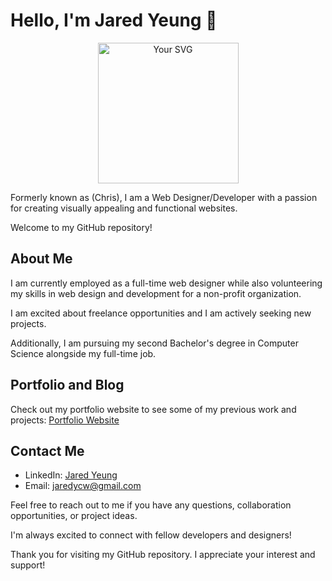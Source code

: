 # Hello, I'm Jared Yeung 👋
<p align="center">
  <img src="[path/to/your/svg](https://cdn.sanity.io/images/mrzc8peh/production/0f415fc9433ba73b29425b89a3205b6fc4fbeaa1-10x12.svg)" alt="Your SVG" width="225">
</p>
Formerly known as (Chris), I am a Web Designer/Developer with a passion for creating visually appealing and functional websites.

Welcome to my GitHub repository!

## About Me

I am currently employed as a full-time web designer while also volunteering my skills in web design and development for a non-profit organization. 

I am excited about freelance opportunities and I am actively seeking new projects. 

Additionally, I am pursuing my second Bachelor's degree in Computer Science alongside my full-time job.




## Portfolio and Blog

Check out my portfolio website to see some of my previous work and projects: [Portfolio Website](https://www.jaredyeung.com/)

## Contact Me

- LinkedIn: [Jared Yeung](https://www.linkedin.com/in/jared-yeung-318714208/)
- Email: [jaredycw@gmail.com](mailto:jaredycw@gmail.com)
 

Feel free to reach out to me if you have any questions, collaboration opportunities, or project ideas. 

I'm always excited to connect with fellow developers and designers!

Thank you for visiting my GitHub repository. I appreciate your interest and support!

